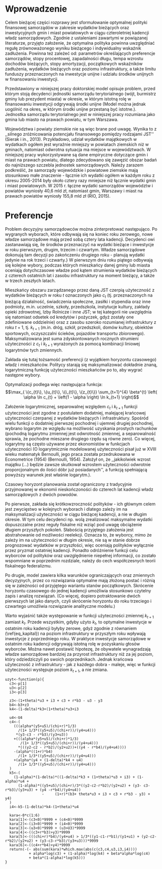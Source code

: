 # Wprowadzenie

Celem bieżącej części rozprawy jest sformułowanie optymalnej polityki finansowej samorządów w zakresie wydatków bieżących oraz inwestycyjnych gmin i miast powiatowych w ciągu czteroletniej kadencji władz samorządowych. Zgodnie z ustaleniami zawartymi w powiązanej literaturze, przyjęto założenie, że optymalna polityka powinna uwzględniać regułę zrównoważonego wyniku bieżącego i indywidualny wskaźnik zadłużenia. Powinna też zależeć od: parametrów określających preferencje samorządów, stopy procentowej, zapadalności długu, tempa wzrostu dochodów bieżących, stopy amortyzacji, początkowych wskaźników zadłużenia, wydatków bieżących oraz poziomu infrastruktury, a także limitu funduszy przeznaczonych na inwestycje unijne i udziału środków unijnych w finansowaniu inwestycji.    

Przedstawiony w niniejszej pracy doktorskiej model opisuje problem, przed którym stoją decydenci jednostki samorządu terytorialnego (wójt, burmistrz gminy lub prezydent miasta) w okresie, w którym istotną rolę w finansowaniu inwestycji odgrywają środki unijne (Model można jednak uogólnić na okres, w którym środki unijne przestaną być istotne.). Jednostka samorządu terytorialnego jest w niniejszej pracy rozumiana jako gmina lub miasto na prawach powiatu, w tym Warszawa. 

Województwa i powiaty ziemskie nie są więc brane pod uwagę. Wynika to z ,,silnego zróżnicowania potencjału finansowego pomiędzy rodzajami JST'' (Sierak i in., 2013). Przykładowo, udział wydatków majątkowych w wydatkach ogółem jest wyraźnie mniejszy w powiatach ziemskich niż w gminach, natomiast odwrotna sytuacja ma miejsce w województwach. W niniejszej pracy wykorzystywane są dane empiryczne dotyczące gmin i miast na prawach powiatu, dlatego zdecydowano się zawęzić obszar badań do najniższego szczebla jednostek samorządowych. Należy zarazem podkreślić, że samorządy wojewódzkie i powiatowe ziemskie mają stosunkowo małe znaczenie - łącznie ich wydatki ogółem w każdym roku z okresu 2005-2014 były około cztery razy mniejsze niż łącznie wydatki gmin i miast powiatowych. W 2015 r. łączne wydatki samorządów województw i powiatów wyniosły 40,6 mld zł, natomiast gmin, Warszawy i miast na prawach powiatów wyniosły 155,8 mld zł (RIO, 2015). 

# Preferencje

Problem decyzyjny samorządowców można zinterpretować następująco. Po wygranych wyborach, które odbywają się na koniec roku zerowego, nowe władze samorządowe mają przed sobą cztery lata kadencji. Decydenci owi zastanawiają się, ile środków przeznaczyć na wydatki bieżące i inwestycje w roku pierwszym, drugim, trzecim i czwartym. Władze samorządowe dokonują tam decyzji po zakończeniu drugiego roku - planują wydatki jedynie na rok trzeci i czwarty.} W pierwszym dniu roku piątego odbywają się kolejne wybory, podczas których mieszkańcy danej gminy lub miasta oceniają dotychczasowe władze pod kątem strumienia wydatków bieżących z czterech ostatnich lat i zasobu infrastruktury na moment bieżący, a także w trzech zeszłych latach.

Mieszkańcy obszaru zarządzanego przez daną JST czerpią użyteczność z wydatków bieżących w roku $t$ oznaczonych jako $c_{t}$ (tj. przeznaczonych na bieżącą działalność, świadczenia społeczne, zasiłki i stypendia oraz inne podmioty, m.in. uczelnie, szkoły, przedszkola, instytucje kultury, zakłady opieki zdrowotnej, Izby Rolnicze i inne JST; w tej kategorii nie uwzględnia się natomiast odsetek od kredytów i pożyczek, gdyż zostały one zdefiniowane oddzielnie) oraz z zasobu szeroko rozumianej infrastruktury z roku $t+1$, tj. $k_{t+1}$  (m.in. dróg, szkół, przedszkoli, domów kultury, obiektów sportowych, oczyszczalni ścieków, pojazdów transportu zbiorowego). Maksymalizowana jest suma zdyskontowanych rocznych strumieni użyteczności z $c_{t}$ i $k_{t+1}$ wyrażonych za pomocą kombinacji liniowej logarytmów tych zmiennych. 

Zakłada się tutaj tożsamość preferencji (z wyjątkiem horyzontu czasowego) władz i mieszkańców. Politycy starają się maksymalizować dokładnie znaną, logarytmiczną funkcję użyteczności mieszkańców po to, aby wygrać następne wybory. 

Optymalizacji podlega więc następująca funkcja:
$$\max_{ \{c_{t}\}, \{u_{t}\}, \{i_{t}\}, \{z_{t}\}} \sum_{t=1}^{4} \beta^{t} \left( \alpha \ln c_{t} + \left(1 - \alpha \right) \ln k_{t+1} \right)$$

Założenie logarytmicznej, separowalnej względem $c_{t}$ i $k_{t+1}$ funkcji użyteczności jest zgodne z postulatem dodatniej, malejącej krańcowej użyteczności czerpanej z wydatków bieżących i infrastruktury. Spośród wielu funkcji o dodatniej pierwszej pochodnej i ujemnej drugiej pochodnej, wybrano logarytm ze względu na możliwość uzyskania prostych rachunków (pochodną logarytmu zmiennej jest odwrotność zmiennej, a separowalność sprawia, że pochodne mieszane drugiego rzędu są równe zero). Co więcej, logarytmy są często używane przez ekonomistów w funkcjach użyteczności (O logarytmicznie modelowanej użyteczności pisał już w XVIII wieku matematyk Bernoulli, jego praca została przedrukowana w Econometrice (1954) (Bernoulli, 1954). Założył on, że ,,jakikolwiek wzrost majątku (...) będzie zawsze skutkował wzrostem użyteczności odwrotnie proporcjonalnym do ilości dóbr już posiadanych'', a funkcją spełniającą powyższy warunek jest właśnie logarytm.). 

Czasowy horyzont planowania został ograniczony z tradycyjnie przyjmowanej w ekonomii nieskończoności do czterech lat kadencji władz samorządowych z dwóch powodów. 

Po pierwsze, zakłada się krótkowzroczność polityków - ich głównym celem jest zwycięstwo w kolejnych wyborach i dlatego zależy im na maksymalizacji użyteczności w ciągu bieżącej kadencji, a nie w długim okresie. W tym celu decydenci np. wolą zrealizować maksymalne wydatki dopuszczalne przez reguły fiskalne niż wziąć pod uwagę obciążenie długiem przyszłych pokoleń. Słabością przyjętego założenia jest abstrahowanie od możliwości reelekcji. Oznacza to, że wyborcy, mimo że zależy im na użyteczności w długim okresie, nie są w stanie dobrze prognozować wydatków w przyszłości, więc oceniają polityków wyłącznie przez pryzmat ostatniej kadencji. Ponadto odróżnienie funkcji celu wyborców od polityków oraz uwzględnienie niepełnej informacji, co zostało wspomniane w poprzednim rozdziale, należy do cech współczesnych teorii fiskalnego federalizmu. 

Po drugie, model zawiera kilka warunków ograniczających oraz zmiennych decyzyjnych, przez co rozwiązania optymalne mają złożoną postać i różnią się w zależności od przyjętego wariantu stanów początkowych. Skrócenie horyzontu czasowego do jednej kadencji umożliwia stosunkowo czytelny zapis i analizę rozwiązań. (Co więcej, dopiero potraktowanie dwóch pierwszych lat jako danych, czyli skrócenie horyzontu do roku trzeciego i czwartego umożliwia rozwiązanie analityczne modelu.) 

Warto wyjaśnić także występowanie w funkcji użyteczności zmiennej $k_{t+1}$ zamiast $k_{t}$. Przede wszystkim, gdyby użyto $k_{t}$, to optymalne inwestycje w ostatnim roku kadencji byłyby zerowe, gdyż zgodnie z równaniem (\ref{eq_kapital}) na poziom infrastruktury w przyszłym roku wpływają inwestycje z poprzedniego roku. W praktyce inwestycje samorządowe w ostatnim roku kadencji odgrywają istotną rolę w pozyskaniu głosów wyborców. Można nawet postawić hipotezę, że obywatele wynagradzają władze samorządowe bardziej za przyrost infrastruktury niż za jej poziom, który odziedziczyli po swoich poprzednikach. Jednak krańcowa użyteczność z infrastruktury - jak z każdego dobra - maleje, więc w funkcji użyteczności występuje poziom $k_{t+1}$, a nie zmiana. 

```{r setup, echo=FALSE}
uzyt<-function(p){
  c3<-p[1]
  u3<-p[2]
  i3<-p[3]

  z3<-(1+theta)*u3 + i3 + c3 + r*b3 - u3 - y3
  b4<-b3+z3
  k4<-(1-delta)*k3+(1+theta)*u3+i3

  u4<-U4
  c4<-(
    (((alpha*(y5+u5)/(chi+r)*1/3)
      /(1+ 1/3*((y5+u5)/(chi+r))/(y4+u4)))
     *(y3-c3 - r*b3)/(y3+u3))
    +(((alpha*(y5+u5)/(chi+r)*1/3)
       /(1+ 1/3*((y5+u5)/(chi+r))/(y4+u4)))
      *(((y2-c2 - r*b2)/(y2+u2))+((y4 - r*b4)/(y4+u4))))
    -(alpha*((1+r)*b4)
      /(1+ 1/3*((y5+u5)/(chi+r))/(y4+u4)))
    +(alpha*(y4 + (1-delta)*k4 + u4)
      /(1+ 1/3*((y5+u5)/(chi+r))/(y4+u4)))
  )
  k5<-(
    (1-alpha)*(1-delta)*((1-delta)*k3 + (1+theta)*u3 + i3) + (1-alpha)*u4 +
      (1-alpha)*((y5+u5)/(chi+r)/3*((y2-c2-r*b2)/(y2+u2) + (y3- c3-r*b3)/(y3+u3) + (y4 -r*b4)/(y4+u4))
                 -     (1+r)*(b3+ theta*u3 + i3 + c3 + r*b3 - y3) + y4)
  )
  i4<-k5-(1-delta)*k4-(1+theta)*u4

  kara<-0*c(1:6)
  kara[1]<-(c3<0)*9999 + (c4<0)*9999
  kara[2]<-(i3<0)*9999 + (i4<0)*9999
  kara[3]<-(u3<0)*9999 + (u3>U3)*9999
  kara[4]<-((c3+r*b3)>y3)*9999
  kara[5]<-(((chi+r)*b4)/(y4+u4) > 1/3*((y1-c1-r*b1)/(y1+u1) + (y2-c2-r*b2)/(y2+u2) + (y3-c3-r*b3)/(y3+u3)))*9999
  kara[6]<-((c4+r*b4)>y4)*9999
  return(-(- abs(sum(kara)*which.max(abs(c(c3,c4,u3,i3,i4))))
           + alpha*log(c3) + (1-alpha)*log(k4) + beta*alpha*log(c4)
           + beta*(1-alpha)*log(k5)))
}
```
